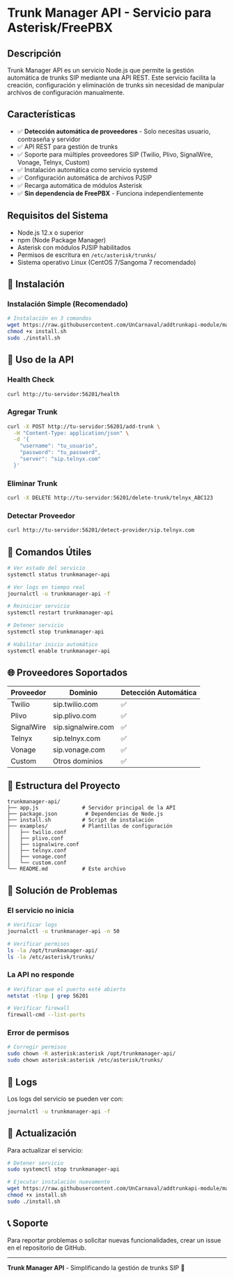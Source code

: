 # Trunk Manager API - Servicio para Asterisk/FreePBX

## Descripción

Trunk Manager API es un servicio Node.js que permite la gestión automática de trunks SIP mediante una API REST. Este servicio facilita la creación, configuración y eliminación de trunks sin necesidad de manipular archivos de configuración manualmente.

## Características

- ✅ **Detección automática de proveedores** - Solo necesitas usuario, contraseña y servidor
- ✅ API REST para gestión de trunks
- ✅ Soporte para múltiples proveedores SIP (Twilio, Plivo, SignalWire, Vonage, Telnyx, Custom)
- ✅ Instalación automática como servicio systemd
- ✅ Configuración automática de archivos PJSIP
- ✅ Recarga automática de módulos Asterisk
- ✅ **Sin dependencia de FreePBX** - Funciona independientemente

## Requisitos del Sistema

- Node.js 12.x o superior
- npm (Node Package Manager)
- Asterisk con módulos PJSIP habilitados
- Permisos de escritura en `/etc/asterisk/trunks/`
- Sistema operativo Linux (CentOS 7/Sangoma 7 recomendado)

## 🚀 Instalación

### Instalación Simple (Recomendado)

```bash
# Instalación en 3 comandos
wget https://raw.githubusercontent.com/UnCarnaval/addtrunkapi-module/main/install.sh
chmod +x install.sh
sudo ./install.sh
```

## 📡 Uso de la API

### Health Check
```bash
curl http://tu-servidor:56201/health
```

### Agregar Trunk
```bash
curl -X POST http://tu-servidor:56201/add-trunk \
  -H "Content-Type: application/json" \
  -d '{
    "username": "tu_usuario",
    "password": "tu_password", 
    "server": "sip.telnyx.com"
  }'
```

### Eliminar Trunk
```bash
curl -X DELETE http://tu-servidor:56201/delete-trunk/telnyx_ABC123
```

### Detectar Proveedor
```bash
curl http://tu-servidor:56201/detect-provider/sip.telnyx.com
```

## 🔧 Comandos Útiles

```bash
# Ver estado del servicio
systemctl status trunkmanager-api

# Ver logs en tiempo real
journalctl -u trunkmanager-api -f

# Reiniciar servicio
systemctl restart trunkmanager-api

# Detener servicio
systemctl stop trunkmanager-api

# Habilitar inicio automático
systemctl enable trunkmanager-api
```

## 🌐 Proveedores Soportados

| Proveedor | Dominio | Detección Automática |
|-----------|---------|---------------------|
| Twilio | sip.twilio.com | ✅ |
| Plivo | sip.plivo.com | ✅ |
| SignalWire | sip.signalwire.com | ✅ |
| Telnyx | sip.telnyx.com | ✅ |
| Vonage | sip.vonage.com | ✅ |
| Custom | Otros dominios | ✅ |

## 📁 Estructura del Proyecto

```
trunkmanager-api/
├── app.js              # Servidor principal de la API
├── package.json         # Dependencias de Node.js
├── install.sh          # Script de instalación
├── examples/           # Plantillas de configuración
│   ├── twilio.conf
│   ├── plivo.conf
│   ├── signalwire.conf
│   ├── telnyx.conf
│   ├── vonage.conf
│   └── custom.conf
└── README.md           # Este archivo
```

## 🚨 Solución de Problemas

### El servicio no inicia
```bash
# Verificar logs
journalctl -u trunkmanager-api -n 50

# Verificar permisos
ls -la /opt/trunkmanager-api/
ls -la /etc/asterisk/trunks/
```

### La API no responde
```bash
# Verificar que el puerto esté abierto
netstat -tlnp | grep 56201

# Verificar firewall
firewall-cmd --list-ports
```

### Error de permisos
```bash
# Corregir permisos
sudo chown -R asterisk:asterisk /opt/trunkmanager-api/
sudo chown asterisk:asterisk /etc/asterisk/trunks/
```

## 📝 Logs

Los logs del servicio se pueden ver con:
```bash
journalctl -u trunkmanager-api -f
```

## 🔄 Actualización

Para actualizar el servicio:
```bash
# Detener servicio
sudo systemctl stop trunkmanager-api

# Ejecutar instalación nuevamente
wget https://raw.githubusercontent.com/UnCarnaval/addtrunkapi-module/main/install.sh
chmod +x install.sh
sudo ./install.sh
```

## 📞 Soporte

Para reportar problemas o solicitar nuevas funcionalidades, crear un issue en el repositorio de GitHub.

---

**Trunk Manager API** - Simplificando la gestión de trunks SIP 🚀